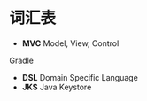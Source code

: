 # 词汇表

- **MVC** Model, View, Control

Gradle

- **DSL** Domain Specific Language
- **JKS** Java Keystore
